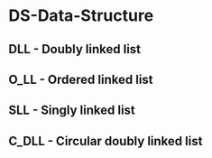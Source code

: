 # DS-Data-Structure
## DLL - Doubly linked list
## O_LL - Ordered linked list
## SLL - Singly linked list
## C_DLL - Circular doubly linked list
